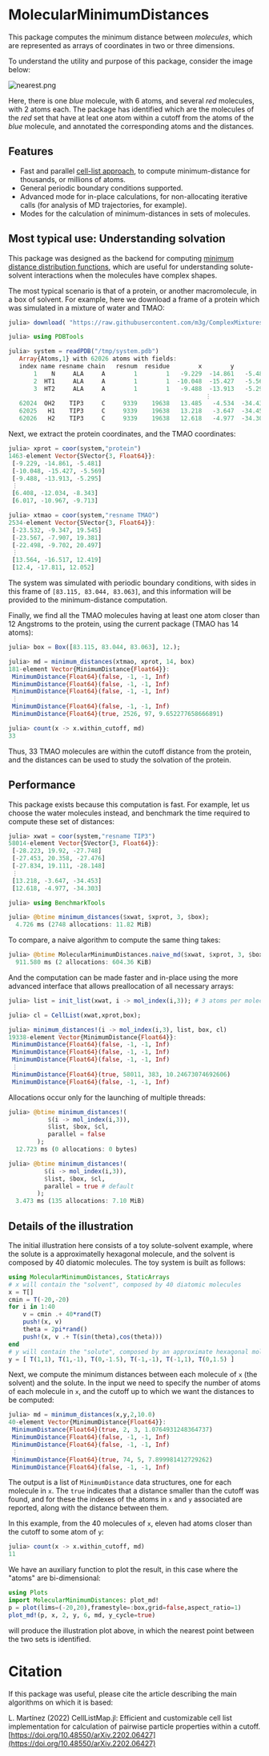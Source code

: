 # MolecularMinimumDistances

This package computes the minimum distance between *molecules*, which are represented as arrays of coordinates in two or three dimensions. 

To understand the utility and purpose of this package, consider the image below:

![nearest.png](/docs/src/assets/nearest.png)

Here, there is one *blue* molecule, with 6 atoms, and several *red* molecules, with 2 atoms each. The package has identified which are the molecules of the *red* set that have at leat one atom within a cutoff from the atoms of the *blue* molecule, and annotated the corresponding atoms and the distances.

## Features

- Fast and parallel [cell-list approach](https://github.com/m3g/CellListMap.jl), to compute minimum-distance for thousands, or millions of atoms. 
- General periodic boundary conditions supported. 
- Advanced mode for in-place calculations, for non-allocating iterative calls (for analysis of MD trajectories, for example).
- Modes for the calculation of minimum-distances in sets of molecules.

## Most typical use: Understanding solvation

This package was designed as the backend for computing [minimum distance distribution functions](http://m3g.github.io/ComplexMixtures.jl), which are useful for understanding solute-solvent interactions when the molecules have complex shapes. 

The most typical scenario is that of a protein, or another macromolecule, in a box of solvent. For example, here we download a frame of a protein which was simulated in a mixture of water and TMAO: 

```julia
julia> download( "https://raw.githubusercontent.com/m3g/ComplexMixtures.jl/master/test/data/NAMD/structure.pdb", "/tmp/system.pdb");

julia> using PDBTools

julia> system = readPDB("/tmp/system.pdb")
   Array{Atoms,1} with 62026 atoms with fields:
   index name resname chain   resnum  residue        x        y        z  beta occup model segname index_pdb
       1    N     ALA     A        1        1   -9.229  -14.861   -5.481  0.00  1.00     1    PROT         1
       2  HT1     ALA     A        1        1  -10.048  -15.427   -5.569  0.00  0.00     1    PROT         2
       3  HT2     ALA     A        1        1   -9.488  -13.913   -5.295  0.00  0.00     1    PROT         3
                                                       ⋮ 
   62024  OH2    TIP3     C     9339    19638   13.485   -4.534  -34.438  0.00  1.00     1    WAT2     62024
   62025   H1    TIP3     C     9339    19638   13.218   -3.647  -34.453  0.00  1.00     1    WAT2     62025
   62026   H2    TIP3     C     9339    19638   12.618   -4.977  -34.303  0.00  1.00     1    WAT2     62026
```

Next, we extract the protein coordinates, and the TMAO coordinates:

```julia
julia> xprot = coor(system,"protein")
1463-element Vector{SVector{3, Float64}}:
 [-9.229, -14.861, -5.481]
 [-10.048, -15.427, -5.569]
 [-9.488, -13.913, -5.295]
 ⋮
 [6.408, -12.034, -8.343]
 [6.017, -10.967, -9.713]

julia> xtmao = coor(system,"resname TMAO")
2534-element Vector{SVector{3, Float64}}:
 [-23.532, -9.347, 19.545]
 [-23.567, -7.907, 19.381]
 [-22.498, -9.702, 20.497]
 ⋮
 [13.564, -16.517, 12.419]
 [12.4, -17.811, 12.052]
```

The system was simulated with periodic boundary conditions, with sides in this frame of `[83.115, 83.044, 83.063]`, and this information will be provided to the minimum-distance computation.

Finally, we find all the TMAO molecules having at least one atom closer than 12 Angstroms to the protein, using the current package (TMAO has 14 atoms):

```julia
julia> box = Box([83.115, 83.044, 83.063], 12.);

julia> md = minimum_distances(xtmao, xprot, 14, box)
181-element Vector{MinimumDistance{Float64}}:
 MinimumDistance{Float64}(false, -1, -1, Inf)
 MinimumDistance{Float64}(false, -1, -1, Inf)
 MinimumDistance{Float64}(false, -1, -1, Inf)
 ⋮
 MinimumDistance{Float64}(false, -1, -1, Inf)
 MinimumDistance{Float64}(true, 2526, 97, 9.652277658666891)

julia> count(x -> x.within_cutoff, md)
33
```

Thus, 33 TMAO molecules are within the cutoff distance from the protein, and the distances can be used to study the solvation of the protein.

## Performance

This package exists because this computation is fast. For example, let us choose the water molecules instead, and benchmark the time required to compute these set of distances:
```julia
julia> xwat = coor(system,"resname TIP3")
58014-element Vector{SVector{3, Float64}}:
 [-28.223, 19.92, -27.748]
 [-27.453, 20.358, -27.476]
 [-27.834, 19.111, -28.148]
 ⋮
 [13.218, -3.647, -34.453]
 [12.618, -4.977, -34.303]

julia> using BenchmarkTools

julia> @btime minimum_distances($xwat, $xprot, 3, $box);
  4.726 ms (2748 allocations: 11.82 MiB)
```

To compare, a naive algorithm to compute the same thing takes:

```julia
julia> @btime MolecularMinimumDistances.naive_md($xwat, $xprot, 3, $box);
  911.580 ms (2 allocations: 604.36 KiB)
```

And the computation can be made faster and in-place using the more advanced interface that allows preallocation of all necessary arrays:

```julia
julia> list = init_list(xwat, i -> mol_index(i,3)); # 3 atoms per molecule

julia> cl = CellList(xwat,xprot,box);

julia> minimum_distances!(i -> mol_index(i,3), list, box, cl)
19338-element Vector{MinimumDistance{Float64}}:
 MinimumDistance{Float64}(false, -1, -1, Inf)
 MinimumDistance{Float64}(false, -1, -1, Inf)
 MinimumDistance{Float64}(false, -1, -1, Inf)
 ⋮
 MinimumDistance{Float64}(true, 58011, 383, 10.24673074692606)
 MinimumDistance{Float64}(false, -1, -1, Inf)
```

Allocations occur only for the launching of multiple threads:

```julia
julia> @btime minimum_distances!(
           $(i -> mol_index(i,3)), 
           $list, $box, $cl, 
           parallel = false
        );
  12.723 ms (0 allocations: 0 bytes)

julia> @btime minimum_distances!(
          $(i -> mol_index(i,3)), 
          $list, $box, $cl,
          parallel = true # default
        );
  3.473 ms (135 allocations: 7.10 MiB)

```


## Details of the illustration

The initial illustration here consists of a toy solute-solvent example, where the solute is a approximatelly hexagonal molecule, and the solvent is composed by 40 diatomic molecules. The toy system is built as follows:

```julia
using MolecularMinimumDistances, StaticArrays
# x will contain the "solvent", composed by 40 diatomic molecules
x = T[]
cmin = T(-20,-20)
for i in 1:40
    v = cmin .+ 40*rand(T)
    push!(x, v)
    theta = 2pi*rand()
    push!(x, v .+ T(sin(theta),cos(theta)))
end
# y will contain the "solute", composed by an approximate hexagonal molecule
y = [ T(1,1), T(1,-1), T(0,-1.5), T(-1,-1), T(-1,1), T(0,1.5) ]
```

Next, we compute the minimum distances between each molecule of `x` (the solvent)
and the solute. In the input we need to specify the number of atoms of each molecule
in `x`, and the cutoff up to which we want the distances to be computed:

```julia
julia> md = minimum_distances(x,y,2,10.0)
40-element Vector{MinimumDistance{Float64}}:
 MinimumDistance{Float64}(true, 2, 3, 1.0764931248364737)
 MinimumDistance{Float64}(false, -1, -1, Inf)
 MinimumDistance{Float64}(false, -1, -1, Inf)
 ⋮
 MinimumDistance{Float64}(true, 74, 5, 7.899981412729262)
 MinimumDistance{Float64}(false, -1, -1, Inf)
```

The output is a list of `MinimumDistance` data structures, one for each molecule in `x`. The `true` indicates that a distance smaller than the cutoff was found, and for these the indexes of the atoms in `x` and `y` associated are reported, along with the distance between them.

In this example, from the 40 molecules of `x`, eleven had atoms closer than the cutoff to some
atom of `y`:
```julia
julia> count(x -> x.within_cutoff, md)
11
```

We have an auxiliary function to plot the result, in this case where the "atoms" are bi-dimensional:

```julia
using Plots
import MolecularMinimumDistances: plot_md!
p = plot(lims=(-20,20),framestyle=:box,grid=false,aspect_ratio=1)
plot_md!(p, x, 2, y, 6, md, y_cycle=true)
```
will produce the illustration plot above, in which the nearest point between the two sets is identified.

# Citation

If this package was useful, please cite the article describing the main
algorithms on which it is based:

L. Martínez (2022) CellListMap.jl: Efficient and customizable cell list implementation for calculation of pairwise particle properties within a cutoff.
[https://doi.org/10.48550/arXiv.2202.06427](https://doi.org/10.48550/arXiv.2202.06427)



